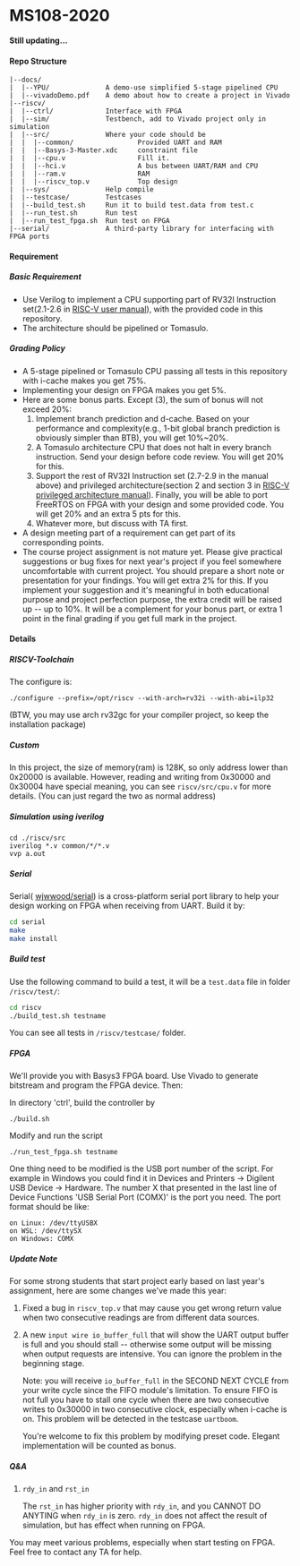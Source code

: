 # MS108-2020

**Still updating...**

#### Repo Structure

```
|--docs/
|  |--YPU/				A demo-use simplified 5-stage pipelined CPU
|  |--vivadoDemo.pdf	A demo about how to create a project in Vivado
|--riscv/
|  |--ctrl/				Interface with FPGA
|  |--sim/				Testbench, add to Vivado project only in simulation
|  |--src/				Where your code should be
|  |  |--common/				Provided UART and RAM
|  |  |--Basys-3-Master.xdc		constraint file
|  |  |--cpu.v					Fill it. 
|  |  |--hci.v					A bus between UART/RAM and CPU
|  |  |--ram.v					RAM
|  |  |--riscv_top.v			Top design
|  |--sys/				Help compile
|  |--testcase/			Testcases
|  |--build_test.sh		Run it to build test.data from test.c
|  |--run_test.sh		Run test
|  |--run_test_fpga.sh	Run test on FPGA
|--serial/				A third-party library for interfacing with FPGA ports
```

#### Requirement

##### Basic Requirement

- Use Verilog to implement a CPU supporting part of RV32I Instruction set(2.1-2.6 in [RISC-V user manual](https://riscv.org//wp-content/uploads/2017/05/riscv-spec-v2.2.pdf)), with the provided code in this repository. 
- The architecture should be pipelined or Tomasulo. 

##### Grading Policy

- A 5-stage pipelined or Tomasulo CPU passing all tests in this repository with i-cache makes you get 75%. 
- Implementing your design on FPGA makes you get 5%. 
- Here are some bonus parts. Except (3), the sum of bonus will not exceed 20%: 
  1. Implement branch prediction and d-cache. Based on your performance and complexity(e.g., 1-bit global branch prediction is obviously simpler than BTB), you will get 10%~20%. 
  2. A Tomasulo architecture CPU that does not halt in every branch instruction. Send your design before code review. You will get 20% for this. 
  3. Support the rest of RV32I Instruction set (2.7-2.9 in the manual above) and privileged architecture(section 2 and section 3 in [RISC-V privileged architecture manual](https://riscv.org//wp-content/uploads/2017/05/riscv-privileged-v1.10.pdf)). Finally, you will be able to port FreeRTOS on FPGA with your design and some provided code. You will get 20% and an extra 5 pts for this. 
  4. Whatever more, but discuss with TA first. 
- A design meeting part of a requirement can get part of its corresponding points. 
- The course project assignment is not mature yet. Please give practical suggestions or bug fixes for next year's project if you feel somewhere uncomfortable with current project. You should prepare a short note or presentation for your findings. You will get extra 2% for this. If you implement your suggestion and it's meaningful in both educational purpose and project perfection purpose, the extra credit will be raised up -- up to 10%. It will be a complement for your bonus part, or extra 1 point in the final grading if you get full mark in the project.

#### Details

##### RISCV-Toolchain

The configure is: 

```./configure --prefix=/opt/riscv --with-arch=rv32i --with-abi=ilp32```

(BTW, you may use arch rv32gc for your compiler project, so keep the installation package)

##### Custom

In this project, the size of memory(ram) is 128K, so only address lower than 0x20000 is available. However, reading and writing from 0x30000 and 0x30004 have special meaning, you can see `riscv/src/cpu.v` for more details. (You can just regard the two as normal address)

##### Simulation using iverilog

```
cd ./riscv/src
iverilog *.v common/*/*.v
vvp a.out
```

##### Serial

Serial( [wjwwood/serial](https://github.com/wjwwood/serial)) is a cross-platform serial port library to help your design working on FPGA when receiving from UART. Build it by: 

```bash
cd serial
make
make install
```

##### Build test

Use the following command to build a test, it will be a `test.data` file in folder `/riscv/test/`: 

```bash
cd riscv
./build_test.sh testname
```

You can see all tests in `/riscv/testcase/` folder. 

##### FPGA

We'll provide you with Basys3 FPGA board. Use Vivado to generate bitstream and program the FPGA device. Then:

In directory 'ctrl', build the controller by

```
./build.sh
```

Modify and run the script

```
./run_test_fpga.sh testname
```

One thing need to be modified is the USB port number of the script. For example in Windows you could find it in Devices and Printers -> Digilent USB Device -> Hardware. The number X that presented in the last line of Device Functions 'USB Serial Port (COMX)' is the port you need. The port format should be like:

```
on Linux: /dev/ttyUSBX
on WSL: /dev/ttySX
on Windows: COMX
```

##### Update Note

For some strong students that start project early based on last year's assignment, here are some changes we've made this year:

1. Fixed a bug in  `riscv_top.v`  that may cause you get wrong return value when two consecutive readings are from different data sources.

2. A new `input wire io_buffer_full`  that will show the UART output buffer is full and you should stall -- otherwise some output will be missing when output requests are intensive. You can ignore the problem in the beginning stage.

   Note: you will receive `io_buffer_full` in the SECOND NEXT CYCLE from your write cycle since the FIFO module's limitation. To ensure FIFO is not full you have to stall one cycle when there are two consecutive writes to 0x30000 in two consecutive clock, especially when i-cache is on. This problem will be detected in the testcase `uartboom`. 

   You're welcome to fix this problem by modifying preset code. Elegant implementation will be counted as bonus.

##### Q&A

1. `rdy_in` and `rst_in`

   The `rst_in` has higher priority with `rdy_in`, and you CANNOT DO ANYTING when `rdy_in` is zero. `rdy_in` does not affect the result of simulation, but has effect when running on FPGA. 

You may meet various problems, especially when start testing on FPGA. Feel free to contact any TA for help.
